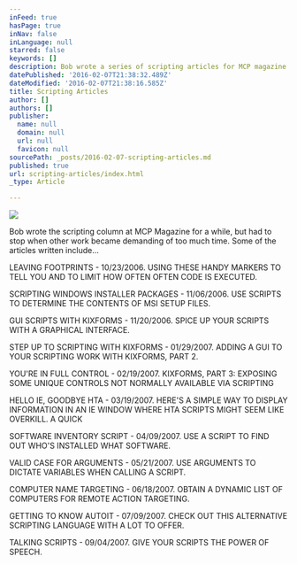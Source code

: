 ```yaml
---
inFeed: true
hasPage: true
inNav: false
inLanguage: null
starred: false
keywords: []
description: Bob wrote a series of scripting articles for MCP magazine
datePublished: '2016-02-07T21:38:32.489Z'
dateModified: '2016-02-07T21:38:16.585Z'
title: Scripting Articles
author: []
authors: []
publisher:
  name: null
  domain: null
  url: null
  favicon: null
sourcePath: _posts/2016-02-07-scripting-articles.md
published: true
url: scripting-articles/index.html
_type: Article

---
```

![](https://the-grid-user-content.s3-us-west-2.amazonaws.com/34863d50-7837-439c-a16e-930115976aad.png)

Bob wrote the scripting column at MCP Magazine for a while, but had to stop when other work became demanding of too much time. Some of the articles written include... 

LEAVING FOOTPRINTS - 10/23/2006\.  USING THESE HANDY MARKERS TO TELL YOU AND TO LIMIT HOW OFTEN OFTEN CODE IS EXECUTED. 

SCRIPTING WINDOWS INSTALLER PACKAGES - 11/06/2006\. USE SCRIPTS TO DETERMINE THE CONTENTS OF MSI SETUP FILES. 

GUI SCRIPTS WITH KIXFORMS - 11/20/2006\. SPICE UP YOUR SCRIPTS WITH A GRAPHICAL INTERFACE. 

STEP UP TO SCRIPTING WITH KIXFORMS - 01/29/2007\. ADDING A GUI TO YOUR SCRIPTING WORK WITH KIXFORMS, PART 2\. 

YOU'RE IN FULL CONTROL - 02/19/2007\. KIXFORMS, PART 3: EXPOSING SOME UNIQUE CONTROLS NOT NORMALLY AVAILABLE VIA SCRIPTING 

HELLO IE, GOODBYE HTA - 03/19/2007\. HERE'S A SIMPLE WAY TO DISPLAY INFORMATION IN AN IE WINDOW WHERE HTA SCRIPTS MIGHT SEEM LIKE OVERKILL.
A QUICK 

SOFTWARE INVENTORY SCRIPT - 04/09/2007\. USE A SCRIPT TO FIND OUT WHO'S INSTALLED WHAT SOFTWARE. 

VALID CASE FOR ARGUMENTS - 05/21/2007\. USE ARGUMENTS TO DICTATE VARIABLES WHEN CALLING A SCRIPT. 

COMPUTER NAME TARGETING - 06/18/2007\. OBTAIN A DYNAMIC LIST OF COMPUTERS FOR REMOTE ACTION TARGETING.

GETTING TO KNOW AUTOIT - 07/09/2007\. CHECK OUT THIS ALTERNATIVE SCRIPTING LANGUAGE WITH A LOT TO OFFER. 

TALKING SCRIPTS - 09/04/2007\. GIVE YOUR SCRIPTS THE POWER OF SPEECH.